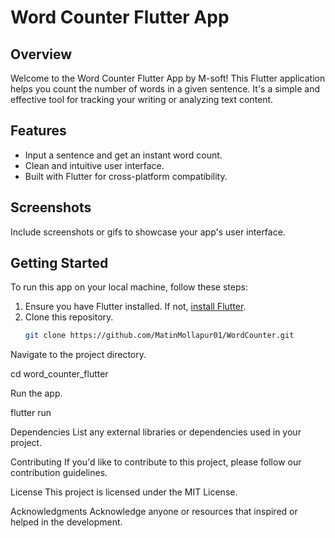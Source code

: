 # Word Counter Flutter App

## Overview
Welcome to the Word Counter Flutter App by M-soft! This Flutter application helps you count the number of words in a given sentence. It's a simple and effective tool for tracking your writing or analyzing text content.

## Features
- Input a sentence and get an instant word count.
- Clean and intuitive user interface.
- Built with Flutter for cross-platform compatibility.

## Screenshots
Include screenshots or gifs to showcase your app's user interface.

## Getting Started
To run this app on your local machine, follow these steps:

1. Ensure you have Flutter installed. If not, [install Flutter](https://flutter.dev/docs/get-started/install).
2. Clone this repository.
   ```bash
   git clone https://github.com/MatinMollapur01/WordCounter.git

Navigate to the project directory.

cd word_counter_flutter

Run the app.

flutter run

Dependencies
List any external libraries or dependencies used in your project.

Contributing
If you'd like to contribute to this project, please follow our contribution guidelines.

License
This project is licensed under the MIT License.

Acknowledgments
Acknowledge anyone or resources that inspired or helped in the development.
